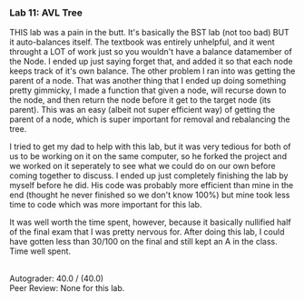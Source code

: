 ### Lab 11: AVL Tree

THIS lab was a pain in the butt. It's basically the BST lab (not too bad) BUT it auto-balances itself. The textbook was entirely unhelpful, and it went throught a LOT of work just so you wouldn't have a balance datamember of the Node. I ended up just saying forget that, and added it so that each node keeps track of it's own balance. The other problem I ran into was getting the parent of a node. That was another thing that I ended up doing something pretty gimmicky, I made a function that given a node, will recurse down to the node, and then return the node before it get to the target node (its parent). This was an easy (albeit not super efficient way) of getting the parent of a node, which is super important for removal and rebalancing the tree.

I tried to get my dad to help with this lab, but it was very tedious for both of us to be working on it on the same computer, so he forked the project and we worked on it seperately to see what we could do on our own before coming together to discuss. I ended up just completely finishing the lab by myself before he did. His code was probably more efficient than mine in the end (thought he never finished so we don't know 100%) but mine took less time to code which was more important for this lab.

It was well worth the time spent, however, because it basically nullified half of the final exam that I was pretty nervous for. After doing this lab, I could have gotten less than 30/100 on the final and still kept an A in the class. Time well spent.



<br />
Autograder:  40.0 / (40.0)
<br />
Peer Review: None for this lab.
